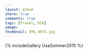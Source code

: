 ```yaml
---
layout: album
share: true
comments: true
tags: [Travel, USA]
image:
thumbnail: IMG_4075.jpg
---
```


{% includeGallery UsaSommer2015 %}
